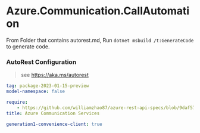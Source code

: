 # Azure.Communication.CallAutomation

From Folder that contains autorest.md, Run `dotnet msbuild /t:GenerateCode` to generate code.

### AutoRest Configuration
> see https://aka.ms/autorest

```yaml
tag: package-2023-01-15-preview
model-namespace: false

require:
    - https://github.com/williamzhao87/azure-rest-api-specs/blob/9daf57a46cf7aea13a10cbfa7f37fe2e4918129b/specification/communication/data-plane/CallAutomation/readme.md
title: Azure Communication Services

generation1-convenience-client: true

```
